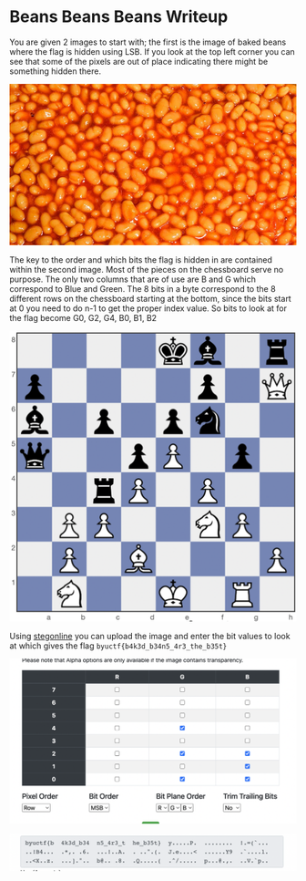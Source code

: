 # Beans Beans Beans Writeup
You are given 2 images to start with; the first is the image of baked beans where the flag is hidden using LSB. If you look at the top left corner you can see that some of the pixels are out of place indicating there might be something hidden there.

![](./intercepted-1.jpg)

The key to the order and which bits the flag is hidden in are contained within the second image. Most of the pieces on the chessboard serve no purpose. The only two columns that are of use are B and G which correspond to Blue and Green. The 8 bits in a byte correspond to the 8 different rows on the chessboard starting at the bottom, since the bits start at 0 you need to do n-1 to get the proper index value. So bits to look at for the flag become G0, G2, G4, B0, B1, B2

![](./intercepted-2.png)

Using [stegonline](https://stegonline.georgeom.net/image) you can upload the image and enter the bit values to look at which gives the flag `byuctf{b4k3d_b34n5_4r3_the_b35t}`

![](./solution1.png)

![](./solution2.png)